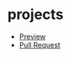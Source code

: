 # projects
- [Preview](https://github.com/Ambulence/projects)
- [Pull Request](https://github.com/Ambulence/projects/pull/1/files)